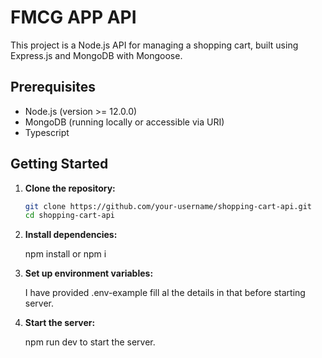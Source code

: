 # FMCG APP API

This project is a Node.js API for managing a shopping cart, built using Express.js and MongoDB with Mongoose.

## Prerequisites

- Node.js (version >= 12.0.0)
- MongoDB (running locally or accessible via URI)
- Typescript 

## Getting Started

1. **Clone the repository:**

   ```bash
   git clone https://github.com/your-username/shopping-cart-api.git
   cd shopping-cart-api

2. **Install dependencies:**
   
   npm install or npm i

3. **Set up environment variables:**
   
   I have provided .env-example fill al the details in that before starting server.

4. **Start the server:**

   npm run dev to start the server.
